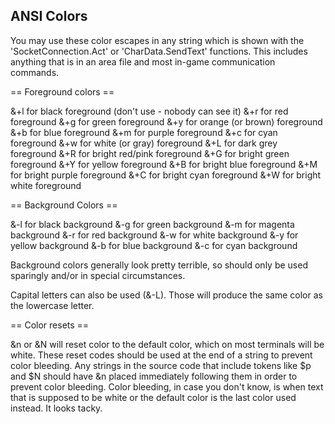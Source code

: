 ANSI Colors
-----------

You may use these color escapes in any string which is shown with the 
'SocketConnection.Act' or 'CharData.SendText' functions.  This includes
anything that is in an area file and most in-game communication commands.

== Foreground colors ==

&+l	for black foreground (don't use - nobody can see it)
&+r	for red foreground
&+g	for green foreground
&+y	for orange (or brown) foreground
&+b	for blue foreground
&+m	for purple foreground
&+c	for cyan foreground
&+w	for white (or gray) foreground
&+L	for dark grey foreground
&+R	for bright red/pink foreground
&+G	for bright green foreground
&+Y	for yellow foreground
&+B	for bright blue foreground
&+M	for bright purple foreground
&+C	for bright cyan foreground
&+W	for bright white foreground

== Background Colors ==

&-l for black background
&-g for green background
&-m for magenta background
&-r for red background
&-w for white background
&-y for yellow background
&-b for blue background
&-c for cyan background

Background colors generally look pretty terrible, so should only be used
sparingly and/or in special circumstances.

Capital letters can also be used (&-L). Those will produce the same color
as the lowercase letter.

== Color resets ==

&n or &N will reset color to the default color, which on most terminals
will be white.  These reset codes should be used at the end of a string to
prevent color bleeding.  Any strings in the source code that include tokens
like $p and $N should have &n placed immediately following them in order to
prevent color bleeding.  Color bleeding, in case you don't know, is when text
that is supposed to be white or the default color is the last color used
instead.  It looks tacky.

